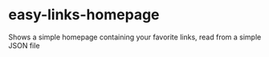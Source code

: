 # easy-links-homepage
Shows a simple homepage containing your favorite links, read from a simple JSON file
